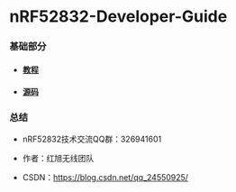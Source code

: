 # nRF52832-Developer-Guide

### 基础部分

- #### [教程](https://github.com/HX-IoT/nRF52832-Developer-Guide/tree/master/%E7%BA%A2%E6%97%ADESP32%E5%BC%80%E5%8F%91%E6%8C%87%E5%8D%97-PDF) 

- #### [源码](https://github.com/HX-IoT/nRF52832-Developer-Guide/tree/master/basic_source_code)



### 总结

- nRF52832技术交流QQ群：326941601

- 作者：红旭无线团队
- CSDN：https://blog.csdn.net/qq_24550925/ 